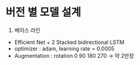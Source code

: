 # 버전 별 모델 설계 

1. 베이스 라인 
  - Efficient Net + 2 Stacked bidirectional LSTM
  - optimizer : adam, learning rate = 0.0005
  - Augmentation : rotation 0 90 180 270 -> 약 2만장 

